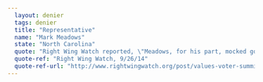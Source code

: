 ```yaml
---
  layout: denier
  tags: denier
  title: "Representative"
  name: "Mark Meadows"
  state: "North Carolina"
  quote: "Right Wing Watch reported, \"Meadows, for his part, mocked government officials who are concerned about climate change’s implications for national security: 'How ridiculous is that when you have our fighting men and women, they get up and they say, \"man it’s a little chilly, maybe today is the day that we’ve got to worry about climate change.\" It’s just ridiculous.'”"
  quote-ref: "Right Wing Watch, 9/26/14"
  quote-ref-url: "http://www.rightwingwatch.org/post/values-voter-summit-common-core-not-climate-change-threatens-security/"
---
```

